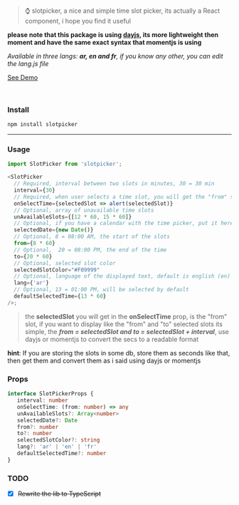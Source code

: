 > ⌚ slotpicker, a nice and simple time slot picker, its actually a React component, i hope you find it useful

**please note that this package is using [dayjs](https://github.com/iamkun/dayjs), its more lightweight then moment and have the same exact syntax that momentjs is using**

_Available in three langs: **ar, en and fr**, if you know any other, you can edit the lang.js file_

[See Demo](https://rc-slotpicker.netlify.app)

<br />

### Install

```bash
npm install slotpicker
```

<hr />

### Usage

```javascript
import SlotPicker from 'slotpicker';

<SlotPicker
  // Required, interval between two slots in minutes, 30 = 30 min
  interval={30}
  // Required, when user selects a time slot, you will get the "from" selected value in secs
  onSelectTime={selectedSlot => alert(selectedSlot)}
  // Optional, array of unavailable time slots
  unAvailableSlots={[12 * 60, 15 * 60]}
  // Optional, if you have a calendar with the time picker, put it here
  selectedDate={new Date()}
  // Optional, 8 = 08:00 AM, the start of the slots
  from={8 * 60}
  // Optional,  20 = 08:00 PM, the end of the time
  to={20 * 60}
  // Optional, selected slot color
  selectedSlotColor="#F09999"
  // Optional, language of the displayed text, default is english (en)
  lang={'ar'}
  // Optional, 13 = 01:00 PM, will be selected by default
  defaultSelectedTime={13 * 60}
/>;
```

> the **selectedSlot** you will get in the **onSelectTime** prop, is the "from" slot, if you want to display like the "from" and "to" selected slots its simple, the **_from = selectedSlot and to = selectedSlot + interval_**, use dayjs or momentjs to convert the secs to a readable format

**hint**: If you are storing the slots in some db, store them as seconds like that, then get them and convert them as i said using dayjs or momentjs

### Props

```ts
interface SlotPickerProps {
   interval: number
   onSelectTime: (from: number) => any
   unAvailableSlots?: Array<number>
   selectedDate?: Date
   from?: number
   to?: number
   selectedSlotColor?: string
   lang?: 'ar' | 'en' | 'fr'
   defaultSelectedTime?: number
}
```

### TODO

- [x] ~~Rewrite the lib to TypeScript~~
